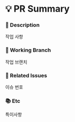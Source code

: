# 💡 PR Summary

<!-- 어떤 작업에 대한 PR 인지 위 주석에 적어주세요 -->

### 📝 Description

<!-- 어떤 작업을 했는지 간단하게 적어주세요 -->

작업 사항

### 🌲 Working Branch

<!-- 예시) feature/user -->

작업 브랜치

### 📖 Related Issues

<!-- 예시) #1 -->

이슈 번호

### 📚 Etc

<!-- 작업 중 특이사항이 생기면 적어주세요 -->

특이사항
